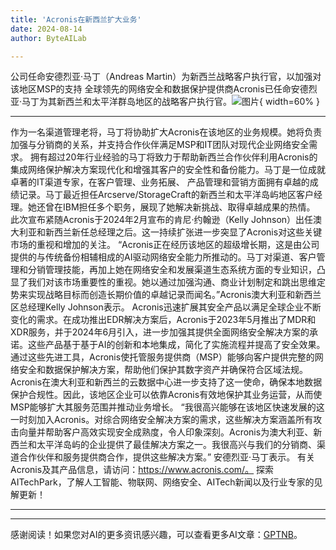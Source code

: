 ```yaml
---
title: 'Acronis在新西兰扩大业务'
date: 2024-08-14
author: ByteAILab

---
```


公司任命安德烈亚·马丁（Andreas Martin）为新西兰战略客户执行官，以加强对该地区MSP的支持
全球领先的网络安全和数据保护提供商Acronis已任命安德烈亚·马丁为其新西兰和太平洋群岛地区的战略客户执行官。![图片](https://ai-techpark.com/wp-content/uploads/2024/08/Acro-960x540.jpg){ width=60% }

---
作为一名渠道管理老将，马丁将协助扩大Acronis在该地区的业务规模。她将负责加强与分销商的关系，并支持合作伙伴满足MSP和IT团队对现代企业网络安全需求。
拥有超过20年行业经验的马丁将致力于帮助新西兰合作伙伴利用Acronis的集成网络保护解决方案现代化和增强其客户的安全性和备份能力。马丁是一位成就卓著的IT渠道专家，在客户管理、业务拓展、 产品管理和营销方面拥有卓越的成绩记录。马丁最近担任Arcserve/StorageCraft的新西兰和太平洋岛屿地区客户经理。她还曾在IBM担任多个职务，展现了她解决新挑战、取得卓越成果的热情。
此次宣布紧随Acronis于2024年2月宣布的肯尼·约翰逊（Kelly Johnson）出任澳大利亚和新西兰新任总经理之后。这一持续扩张进一步突显了Acronis对这些关键市场的重视和增加的关注。
“Acronis正在经历该地区的超级增长期，这是由公司提供的与传统备份相辅相成的AI驱动网络安全能力所推动的。马丁对渠道、客户管理和分销管理技能，再加上她在网络安全和发展渠道生态系统方面的专业知识，凸显了我们对该市场重要性的重视。她以通过加强沟通、商业计划制定和跳出思维定势来实现战略目标而创造长期价值的卓越记录而闻名。”Acronis澳大利亚和新西兰区总经理Kelly Johnson表示。
Acronis迅速扩展其安全产品以满足全球企业不断变化的需求。在成功推出EDR解决方案后，Acronis于2023年5月推出了MDR和XDR服务，并于2024年6月引入，进一步加强其提供全面网络安全解决方案的承诺。这些产品基于基于AI的创新和本地集成，简化了实施流程并提高了安全效果。通过这些先进工具，Acronis使托管服务提供商（MSP）能够向客户提供完整的网络安全和数据保护解决方案，帮助他们保护其数字资产并确保符合区域法规。Acronis在澳大利亚和新西兰的云数据中心进一步支持了这一使命，确保本地数据保护合规性。因此，该地区企业可以依靠Acronis有效地保护其业务运营，从而使MSP能够扩大其服务范围并推动业务增长。
“我很高兴能够在该地区快速发展的这一时刻加入Acronis。对综合网络安全解决方案的需求，这些解决方案涵盖所有攻击向量并帮助客户高效实现安全成熟度，令人印象深刻。Acronis为澳大利亚、新西兰和太平洋岛屿的企业提供了最佳解决方案之一。我很高兴与我们的分销商、渠道合作伙伴和服务提供商合作，提供这些解决方案。” 安德烈亚·马丁表示。
有关Acronis及其产品信息，请访问：https://www.acronis.com/。
探索 AITechPark，了解人工智能、物联网、网络安全、AITech新闻以及行业专家的见解更新！

---
---
感谢阅读！如果您对AI的更多资讯感兴趣，可以查看更多AI文章：[GPTNB](https://gptnb.com)。